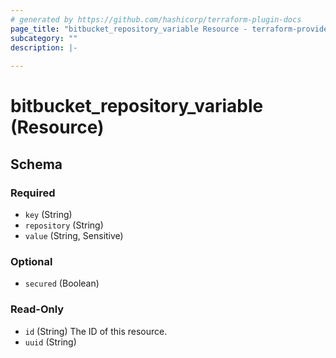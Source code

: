 ```yaml
---
# generated by https://github.com/hashicorp/terraform-plugin-docs
page_title: "bitbucket_repository_variable Resource - terraform-provider-bitbucket"
subcategory: ""
description: |-
  
---
```


# bitbucket_repository_variable (Resource)





<!-- schema generated by tfplugindocs -->
## Schema

### Required

- `key` (String)
- `repository` (String)
- `value` (String, Sensitive)

### Optional

- `secured` (Boolean)

### Read-Only

- `id` (String) The ID of this resource.
- `uuid` (String)



